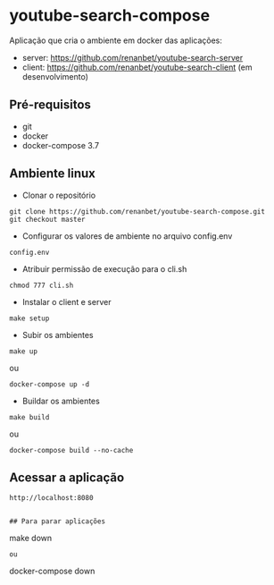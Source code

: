 # youtube-search-compose
Aplicação que cria o ambiente em docker das aplicações:
- server: https://github.com/renanbet/youtube-search-server
- client: https://github.com/renanbet/youtube-search-client (em desenvolvimento)

## Pré-requisitos

- git
- docker
- docker-compose 3.7


## Ambiente linux

- Clonar o repositório
```
git clone https://github.com/renanbet/youtube-search-compose.git
git checkout master
```


- Configurar os valores de ambiente no arquivo config.env
```
config.env
```

- Atribuir permissão de execução para o cli.sh
```
chmod 777 cli.sh
```

- Instalar o client e server
```
make setup
```

- Subir os ambientes
```
make up
```
ou
```
docker-compose up -d
```

- Buildar os ambientes
```
make build
```
ou
```
docker-compose build --no-cache
```

## Acessar a aplicação

```
http://localhost:8080


## Para parar aplicações

```
make down
```
ou
```
docker-compose down
```
